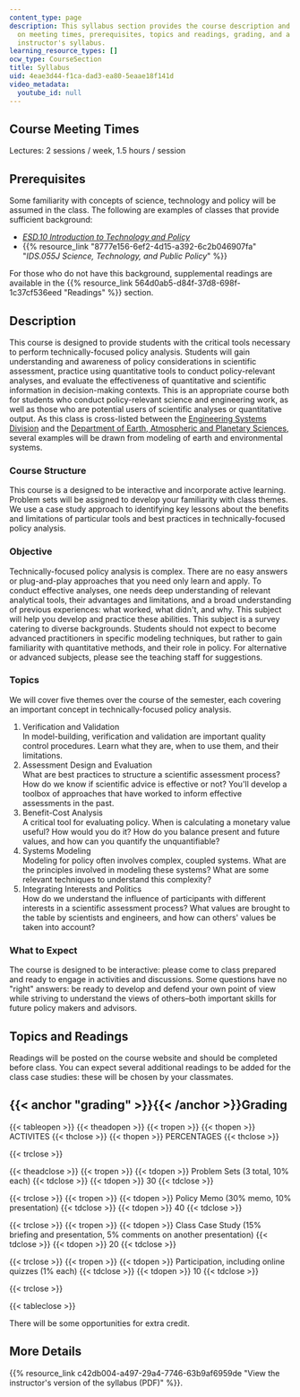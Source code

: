 ```yaml
---
content_type: page
description: This syllabus section provides the course description and information
  on meeting times, prerequisites, topics and readings, grading, and a more detailed
  instructor's syllabus.
learning_resource_types: []
ocw_type: CourseSection
title: Syllabus
uid: 4eae3d44-f1ca-dad3-ea80-5eaae18f141d
video_metadata:
  youtube_id: null
---
```


Course Meeting Times
--------------------

Lectures: 2 sessions / week, 1.5 hours / session

Prerequisites
-------------

Some familiarity with concepts of science, technology and policy will be assumed in the class. The following are examples of classes that provide sufficient background:

*   [_ESD.10 Introduction to Technology and Policy_](/courses/esd-10-introduction-to-technology-and-policy-fall-2006)
*   {{% resource_link "8777e156-6ef2-4d15-a392-6c2b046907fa" "_IDS.055J Science, Technology, and Public Policy_" %}}

For those who do not have this background, supplemental readings are available in the {{% resource_link 564d0ab5-d84f-37d8-698f-1c37cf536eed "Readings" %}} section.

Description
-----------

This course is designed to provide students with the critical tools necessary to perform technically-focused policy analysis. Students will gain understanding and awareness of policy considerations in scientific assessment, practice using quantitative tools to conduct policy-relevant analyses, and evaluate the effectiveness of quantitative and scientific information in decision-making contexts. This is an appropriate course both for students who conduct policy-relevant science and engineering work, as well as those who are potential users of scientific analyses or quantitative output. As this class is cross-listed between the [Engineering Systems Division](./resolveuid/b892168b103145c23814cbabd6744d8c) and the [Department of Earth, Atmospheric and Planetary Sciences](./resolveuid/7df4dc8c0cb62d722230b25ff57ca9cb), several examples will be drawn from modeling of earth and environmental systems.

### Course Structure

This course is a designed to be interactive and incorporate active learning. Problem sets will be assigned to develop your familiarity with class themes. We use a case study approach to identifying key lessons about the benefits and limitations of particular tools and best practices in technically-focused policy analysis.

### Objective

Technically-focused policy analysis is complex. There are no easy answers or plug-and-play approaches that you need only learn and apply. To conduct effective analyses, one needs deep understanding of relevant analytical tools, their advantages and limitations, and a broad understanding of previous experiences: what worked, what didn't, and why. This subject will help you develop and practice these abilities. This subject is a survey catering to diverse backgrounds. Students should not expect to become advanced practitioners in specific modeling techniques, but rather to gain familiarity with quantitative methods, and their role in policy. For alternative or advanced subjects, please see the teaching staff for suggestions.

### Topics

We will cover five themes over the course of the semester, each covering an important concept in technically-focused policy analysis.

1.  Verification and Validation  
    In model-building, verification and validation are important quality control procedures. Learn what they are, when to use them, and their limitations.
2.  Assessment Design and Evaluation  
    What are best practices to structure a scientific assessment process? How do we know if scientific advice is effective or not? You'll develop a toolbox of approaches that have worked to inform effective assessments in the past.
3.  Benefit-Cost Analysis  
    A critical tool for evaluating policy. When is calculating a monetary value useful? How would you do it? How do you balance present and future values, and how can you quantify the unquantifiable?
4.  Systems Modeling  
    Modeling for policy often involves complex, coupled systems. What are the principles involved in modeling these systems? What are some relevant techniques to understand this complexity?
5.  Integrating Interests and Politics  
    How do we understand the influence of participants with different interests in a scientific assessment process? What values are brought to the table by scientists and engineers, and how can others' values be taken into account?

### What to Expect

The course is designed to be interactive: please come to class prepared and ready to engage in activities and discussions. Some questions have no "right" answers: be ready to develop and defend your own point of view while striving to understand the views of others–both important skills for future policy makers and advisors.

Topics and Readings
-------------------

Readings will be posted on the course website and should be completed before class. You can expect several additional readings to be added for the class case studies: these will be chosen by your classmates.

{{< anchor "grading" >}}{{< /anchor >}}Grading
----------------------------------------------

{{< tableopen >}}
{{< theadopen >}}
{{< tropen >}}
{{< thopen >}}
ACTIVITES
{{< thclose >}}
{{< thopen >}}
PERCENTAGES
{{< thclose >}}

{{< trclose >}}

{{< theadclose >}}
{{< tropen >}}
{{< tdopen >}}
Problem Sets (3 total, 10% each)
{{< tdclose >}}
{{< tdopen >}}
30
{{< tdclose >}}

{{< trclose >}}
{{< tropen >}}
{{< tdopen >}}
Policy Memo (30% memo, 10% presentation)
{{< tdclose >}}
{{< tdopen >}}
40
{{< tdclose >}}

{{< trclose >}}
{{< tropen >}}
{{< tdopen >}}
Class Case Study (15% briefing and presentation, 5% comments on another presentation)
{{< tdclose >}}
{{< tdopen >}}
20
{{< tdclose >}}

{{< trclose >}}
{{< tropen >}}
{{< tdopen >}}
Participation, including online quizzes (1% each)
{{< tdclose >}}
{{< tdopen >}}
10
{{< tdclose >}}

{{< trclose >}}

{{< tableclose >}}

There will be some opportunities for extra credit.

More Details
------------

{{% resource_link c42db004-a497-29a4-7746-63b9af6959de "View the instructor's version of the syllabus (PDF)" %}}.